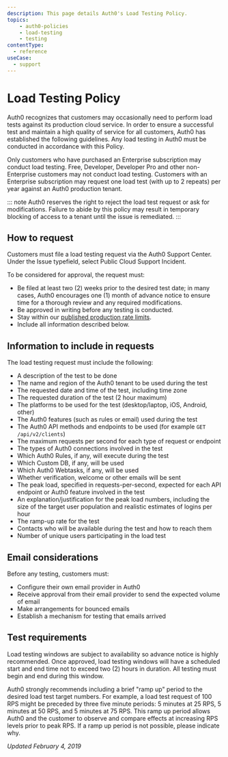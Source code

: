 ```yaml
---
description: This page details Auth0's Load Testing Policy.
topics:
    - auth0-policies
    - load-testing
    - testing
contentType:
  - reference
useCase:
  - support
---
```

# Load Testing Policy

Auth0 recognizes that customers may occasionally need to perform load tests against its production cloud service. In order to ensure a successful test and maintain a high quality of service for all customers, Auth0 has established the following guidelines. Any load testing in Auth0 must be conducted in accordance with this Policy.

Only customers who have purchased an Enterprise subscription may conduct load testing. Free, Developer, Developer Pro and other non-Enterprise customers may not conduct load testing. Customers with an Enterprise subscription may request one load test (with up to 2 repeats) per year against an Auth0 production tenant.

::: note
Auth0 reserves the right to reject the load test request or ask for modifications. Failure to abide by this policy may result in temporary blocking of access to a tenant until the issue is remediated.
:::

## How to request

Customers must file a load testing request via the Auth0 Support Center. Under the Issue typefield, select Public Cloud Support Incident.

To be considered for approval, the request must:

* Be filed at least two (2) weeks prior to the desired test date; in many cases, Auth0 encourages one (1) month of advance notice to ensure time for a thorough review and any required modifications.
* Be approved in writing before any testing is conducted.
* Stay within our [published production rate limits](/policies/rate-limits).
* Include all information described below.

## Information to include in requests

The load testing request must include the following:

* A description of the test to be done
* The name and region of the Auth0 tenant to be used during the test
* The requested date and time of the test, including time zone
* The requested duration of the test (2 hour maximum)
* The platforms to be used for the test (desktop/laptop, iOS, Android, other)
* The Auth0 features (such as rules or email) used during the test
* The Auth0 API methods and endpoints to be used (for example `GET /api/v2/clients`)
* The maximum requests per second for each type of request or endpoint
* The types of Auth0 connections involved in the test
* Which Auth0 Rules, if any, will execute during the test
* Which Custom DB, if any, will be used
* Which Auth0 Webtasks, if any, will be used
* Whether verification, welcome or other emails will be sent
* The peak load, specified in requests-per-second, expected for each API endpoint or Auth0 feature involved in the test
* An explanation/justification for the peak load numbers, including the size of the target user population and realistic estimates of logins per hour
* The ramp-up rate for the test
* Contacts who will be available during the test and how to reach them
* Number of unique users participating in the load test

## Email considerations

Before any testing, customers must:

* Configure their own email provider in Auth0
* Receive approval from their email provider to send the expected volume of email
* Make arrangements for bounced emails
* Establish a mechanism for testing that emails arrived

## Test requirements

Load testing windows are subject to availability so advance notice is highly recommended. Once approved, load testing windows will have a scheduled start and end time not to exceed two (2) hours in duration. All testing must begin and end during this window.

Auth0 strongly recommends including a brief "ramp up" period to the desired load test target numbers. For example, a load test request of 100 RPS might be preceded by three five minute periods: 5 minutes at 25 RPS, 5 minutes at 50 RPS, and 5 minutes at 75 RPS. This ramp up period allows Auth0 and the customer to observe and compare effects at increasing RPS levels prior to peak RPS. If a ramp up period is not possible, please indicate why.

_Updated February 4, 2019_
